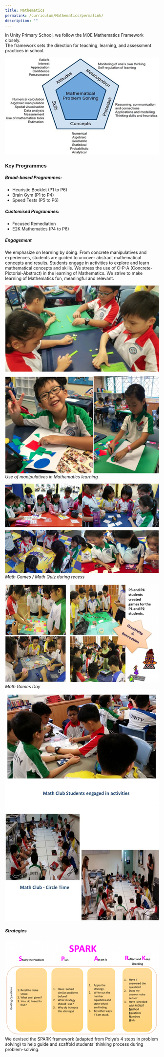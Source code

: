 ```yaml
---
title: Mathematics
permalink: /curriculum/Mathematics/permalink/
description: ""
---
```

In Unity Primary School, we follow the MOE Mathematics Framework closely.  
The framework sets the direction for teaching, learning, and assessment practices in school.

![](/images/Mathematics.jpeg)
### **<u>Key Programmes</u>**
##### **Broad-based Programmes:**
* Heuristic Booklet (P1 to P6)
* Brain Gym (P1 to P4)
* Speed Tests (P5 to P6)

##### **Customised Programmes:**
* Focused Remediation
* E2K Mathematics (P4 to P6)

##### **Engagement**
We emphasize on learning by doing. From concrete manipulatives and experiences, students are guided to uncover abstract mathematical concepts and results. Students engage in activities to explore and learn mathematical concepts and skills. We stress the use of C-P-A (Concrete-Pictorial-Abstract) in the learning of Mathematics. We strive to make learning of Mathematics fun, meaningful and relevant.

![](/images/Mathematics2.png)
*Use of manipulatives in Mathematics learning*

![](/images/Mathematics3.png)
*Math Games / Math Quiz during recess*

![](/images/Mathematics4.png)
*Math Games Day*
![](/images/MathClub.jpeg)
![](/images/Mathematics5.jpeg)
##### **Strategies**
![](/images/Curriculum/2023/MA/2023/Mathematics6.png)
We devised the SPARK framework (adapted from Polya’s 4 steps in problem solving) to help guide and scaffold students’ thinking process during problem-solving.